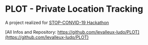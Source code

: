 # PLOT - Private Location Tracking

A project realized for [STOP-CONVID-19 Hackathon](https://gitcoin.co/issue/ConsensysHealth/hackathons/1/4207)

[All Infos and Repository: https://github.com/levalleux-ludo/PLOT](https://github.com/levalleux-ludo/PLOT)
